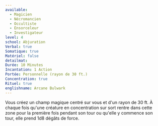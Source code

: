 ```yaml
---
available:
  - Magicien
  - Nécromancien
  - Occultiste
  - Ensorceleur
  - Investigateur
level: 4
school: Abjuration
Verbal: true
Somatique: true
Matériel: false
detailmat: 
Durée: 10 Minutes
Incantation: 1 Action
Portée: Personnelle (rayon de 30 ft.)
Concentration: true
Rituel: true
englishname: Arcane Bulwark
---
```

Vous créez un champ magique centré sur vous et d'un rayon de 30 ft. À chaque fois qu'une créature en concentration sur sort rentre dans cette zone pour la première fois pendant son tour ou qu'elle y commence son tour, elle prend 1d8 dégâts de force.